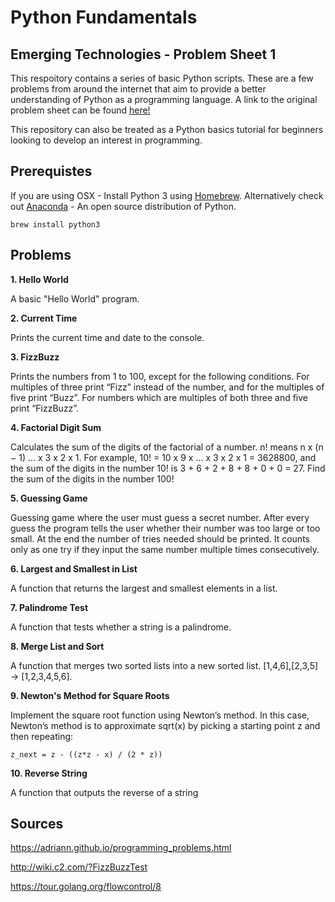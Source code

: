 # Python Fundamentals

## Emerging Technologies - Problem Sheet 1

This respoitory contains a series of basic Python scripts. These are a few problems from around the internet that aim
to provide a better understanding of Python as a programming language. A link to the original problem sheet can be found
[here!](https://emerging-technologies.github.io/problems/python-fundamentals.html)

This repository can also be treated as a Python basics tutorial for beginners looking to develop an interest in
programming.

## Prerequistes

If you are using OSX - Install Python 3 using [Homebrew](https://brew.sh/). Alternatively check out
[Anaconda](https://www.anaconda.com/download/) - An open source distribution of Python.

```
brew install python3
```
## Problems
 
**1. Hello World**

A basic "Hello World" program.

**2. Current Time**

Prints the current time and date to the console.

**3. FizzBuzz**

Prints the numbers from 1 to 100, except for the following conditions. For multiples of three print “Fizz” instead of
the number, and for the multiples of five print “Buzz”. For numbers which are multiples of both three and five print
“FizzBuzz”.

**4. Factorial Digit Sum**

Calculates the sum of the digits of the factorial of a number. n! means n x (n − 1) … x 3 x 2 x 1. For example, 10! = 10
x 9 x … x 3 x 2 x 1 = 3628800, and the sum of the digits in the number 10! is 3 + 6 + 2 + 8 + 8 + 0 + 0 = 27. Find the
sum of the digits in the number 100!

**5. Guessing Game**

Guessing game where the user must guess a secret number. After every guess the program tells the user whether their
number was too large or too small. At the end the number of tries needed should be printed. It counts only as one try if
they input the same number multiple times consecutively.

**6. Largest and Smallest in List**

A function that returns the largest and smallest elements in a list.

**7. Palindrome Test**

A function that tests whether a string is a palindrome.

**8. Merge List and Sort**

A function that merges two sorted lists into a new sorted list. [1,4,6],[2,3,5] → [1,2,3,4,5,6].

**9. Newton's Method for Square Roots**

Implement the square root function using Newton’s method. In this case, Newton’s method is to approximate sqrt(x) by
picking a starting point z and then repeating:

```
z_next = z - ((z*z - x) / (2 * z))
```

**10. Reverse String**

A function that outputs the reverse of a string

## Sources

https://adriann.github.io/programming_problems.html

http://wiki.c2.com/?FizzBuzzTest

https://tour.golang.org/flowcontrol/8
